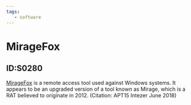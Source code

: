 ```yaml
---
tags:
   - software
---
```

# MirageFox
## ID:S0280
[MirageFox](software/S0280) is a remote access tool used against Windows systems. It appears to be an upgraded version of a tool known as Mirage, which is a RAT believed to originate in 2012. (Citation: APT15 Intezer June 2018)
